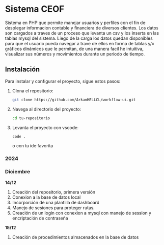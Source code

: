 # Sistema CEOF

Sistema en PHP que permite manejar usuarios y perfiles con el fin de desplegar informacion contable y financiera de diversos clientes. Los datos son cargados a traves de un proceso que levanta un csv y los inserta en las tablas mysql del sistema. Liego de la carga los datos quedan disponibles para que el usuario pueda navegar a trave de ellos en forma de tablas y/o gráficos dinámicos que le permitan, de una manera facil he intuitiva, visualizar sus números y movimientos durante un periodo de tiempo.

## Instalación

Para instalar y configurar el proyecto, sigue estos pasos:

1. Clona el repositorio:
    ```sh
    git clone https://github.com/ArkanHELLCL/workflow-ui.git
    ```
2. Navega al directorio del proyecto:
    ```sh
    cd tu-repositorio
    ```
2. Levanta el proyecto con vscode:
    ```sh
    code .
    ```
    o con tu ide favorita

### 2024
### **Diciembre**
**14/12**

1. Creación del repositorio, primera versión
2. Conexion a la base de datos local
3. Incorporción de una plantilla de dashboard
4. Manejo de sesiones para proteger rutas.
5. Creación de un login con conexion a mysql con manejo de session y encriptación de contraseña

**15/12**

1. Creación de procedimientos almacenados en la base de datos


